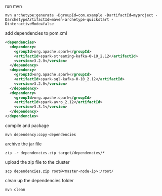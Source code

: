 run mvn
```shell
mvn archetype:generate -DgroupId=com.example -DartifactId=myproject -DarchetypeArtifactId=maven-archetype-quickstart -DinteractiveMode=false
```

add dependencies to pom.xml
```xml
<dependencies>
  <dependency>
    <groupId>org.apache.spark</groupId>
    <artifactId>spark-streaming-kafka-0-10_2.12</artifactId>
    <version>3.2.0</version>
  </dependency>
  <dependency>
    <groupId>org.apache.spark</groupId>
    <artifactId>spark-sql-kafka-0-10_2.12</artifactId>
    <version>3.2.0</version>
  </dependency>
  <dependency>
    <groupId>org.apache.spark</groupId>
    <artifactId>spark-avro_2.12</artifactId>
    <version>3.3.1</version>
  </dependency>
</dependencies>
```

compile and package
```shell
mvn dependency:copy-dependencies
```

archive the jar file
```shell
zip -r dependencies.zip target/dependencies/*
```

upload the zip file to the cluster
```shell
scp dependencies.zip root@<master-node-ip>:/root/
```

clean up the dependencies folder
```shell
mvn clean
```